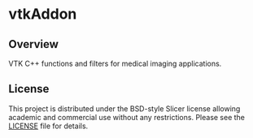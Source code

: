 vtkAddon
========

Overview
--------

VTK C++ functions and filters for medical imaging applications.

## License

This project is distributed under the BSD-style Slicer license allowing academic and commercial use without any restrictions. Please see the [LICENSE](LICENSE) file for details.
